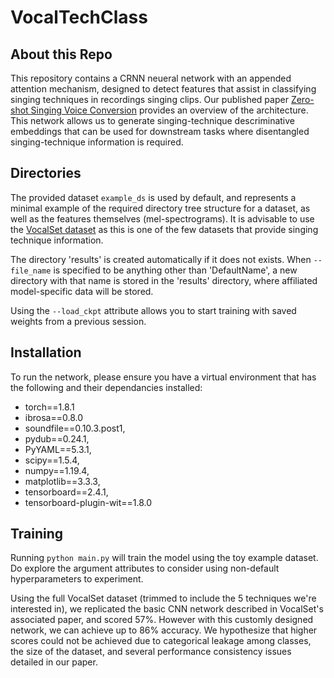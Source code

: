 # VocalTechClass

## About this Repo

This repository contains a CRNN neueral network with an appended attention mechanism, designed to detect features that assist in classifying singing techniques in recordings singing clips. Our published paper [Zero-shot Singing Voice Conversion](https://cmmr2021.github.io/proceedings/pdffiles/cmmr2021_26.pdf) provides an overview of the architecture. This network allows us to generate singing-technique descriminative embeddings that can be used for downstream tasks where disentangled singing-technique information is required. 

## Directories

The provided dataset `example_ds` is used by default, and represents a minimal example of the required directory tree structure for a dataset, as well as the features themselves (mel-spectrograms). It is advisable to use the [VocalSet dataset](https://zenodo.org/record/1203819#.YiszFRDP0RY) as this is one of the few datasets that provide singing technique information.

The directory 'results' is created automatically if it does not exists. When `--file_name` is specified to be anything other than 'DefaultName', a new directory with that name is stored in the 'results' directory, where affiliated model-specific data will be stored.

Using the `--load_ckpt` attribute allows you to start training with saved weights from a previous session.

## Installation

To run the network, please ensure you have a virtual environment that has the following and their dependancies installed:

* torch==1.8.1
* ibrosa==0.8.0
* soundfile==0.10.3.post1,
* pydub==0.24.1,
* PyYAML==5.3.1,
* scipy==1.5.4,
* numpy==1.19.4,
* matplotlib==3.3.3,
* tensorboard==2.4.1,
* tensorboard-plugin-wit==1.8.0

## Training


Running `python main.py` will train the model using the toy example dataset. Do explore the argument attributes to consider using non-default hyperparameters to experiment.

Using the full VocalSet dataset (trimmed to include the 5 techniques we're interested in), we replicated the basic CNN network described in VocalSet's associated paper, and scored 57%. However with this customly designed network, we can achieve up to 86% accuracy. We hypothesize that higher scores could not be achieved due to categorical leakage among classes, the size of the dataset, and several performance consistency issues detailed in our paper.
